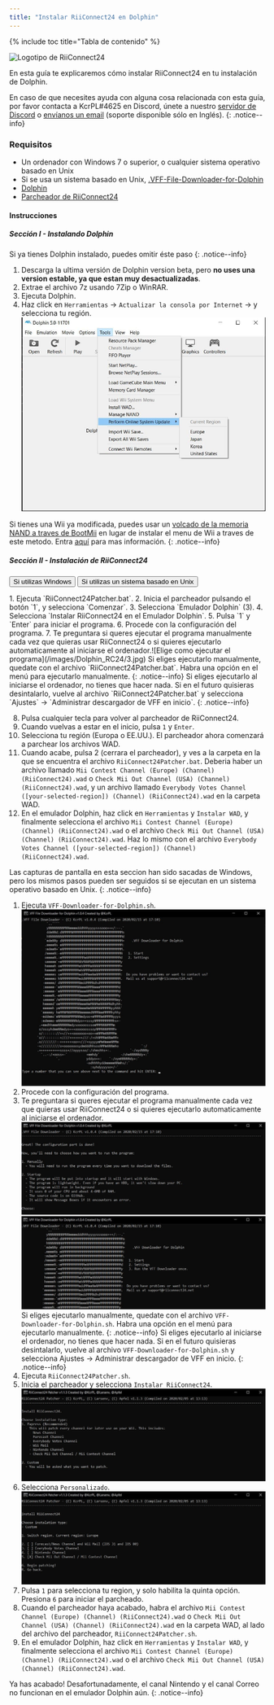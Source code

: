 ```yaml
---
title: "Instalar RiiConnect24 en Dolphin"
---
```


{% include toc title="Tabla de contenido" %}

![Logotipo de RiiConnect24](/images/WiiRC24Logo.jpg)

En esta guía te explicaremos cómo instalar RiiConnect24 en tu instalación de Dolphin.

En caso de que necesites ayuda con alguna cosa relacionada con esta guía, por favor contacta a KcrPL#4625 en Discord, únete a nuestro [servidor de Discord](https://discord.gg/rc24) o [envíanos un email](mailto:support@riiconnect24.net) (soporte disponible sólo en Inglés).
{: .notice--info}

### Requisitos

* Un ordenador con Windows 7 o superior, o cualquier sistema operativo basado en Unix
* Si se usa un sistema basado en Unix, [.VFF-File-Downloader-for-Dolphin](https://github.com/RiiConnect24/.VFF-File-Downloader-for-Dolphin/releases)
* [Dolphin](https://dolphin-emu.org/download/)
* [Parcheador de RiiConnect24](https://github.com/RiiConnect24/RiiConnect24-Patcher/releases)

#### Instrucciones

##### Sección I - Instalando Dolphin

Si ya tienes Dolphin instalado, puedes omitir éste paso
{: .notice--info}

1. Descarga la ultima versión de Dolphin version beta, pero **no uses una version estable, ya que estan muy desactualizadas**.
2. Extrae el archivo 7z usando 7Zip o WinRAR.
3. Ejecuta Dolphin.
4. Haz click en `Herramientas` -> `Actualizar la consola por Internet` -> y selecciona tu región. ![Actualizar la consola por Internet](/images/Dolphin_RC24/1.jpg)

Si tienes una Wii ya modificada, puedes usar un [volcado de la memoria NAND a traves de BootMii](bootmii) en lugar de instalar el menu de Wii a traves de este metodo. Entra [aquí](https://wiki.dolphin-emu.org/index.php?title=NAND_Usage_Guide) para mas información.
{: .notice--info}

##### Sección II - Instalación de RiiConnect24

<button class="tablinks btn btn--large btn--primary" id="defaultOpen" onclick="openTab(event, 'windows')">Si utilizas Windows</button>
<button class="tablinks btn btn--large btn--info" onclick="openTab(event, 'unix')">Si utilizas un sistema basado en Unix</button>

<div id="windows" class="blanktabcontent" markdown="1">
1. Ejecuta `RiiConnect24Patcher.bat`.
2. Inicia el parcheador pulsando el botón `1`, y selecciona `Comenzar`.
3. Selecciona `Emulador Dolphin` (3).
4. Selecciona `Instalar RiiConnect24 en el Emulador Dolphin`.
5. Pulsa `1` y `Enter` para iniciar el programa.
6. Procede con la configuración del programa.
7. Te preguntara si queres ejecutar el programa manualmente cada vez que quieras usar RiiConnect24 o si quieres ejecutarlo automaticamente al iniciarse el ordenador.![Elige como ejecutar el programa](/images/Dolphin_RC24/3.jpg)
Si eliges ejecutarlo manualmente, quedate con el archivo `RiiConnect24Patcher.bat`. Habra una opción en el menú para ejecutarlo manualmente.
{: .notice--info}
Si eliges ejecutarlo al iniciarse el ordenador, no tienes que hacer nada. Si en el futuro quisieras desintalarlo, vuelve al archivo `RiiConnect24Patcher.bat` y selecciona `Ajustes` -> `Administrar descargador de VFF en inicio`.
{: .notice--info}

8. Pulsa cualquier tecla para volver al parcheador de RiiConnect24.
9. Cuando vuelvas a estar en el inicio, pulsa `1` y `Enter`.
10. Selecciona tu región (Europa o EE.UU.). El parcheador ahora comenzará a parchear los archivos WAD.
11. Cuando acabe, pulsa 2 (cerrara el parcheador), y ves a la carpeta en la que se encuentra el archivo `RiiConnect24Patcher.bat`. Deberia haber un archivo llamado `Mii Contest Channel (Europe) (Channel) (RiiConnect24).wad` o `Check Mii Out Channel (USA) (Channel) (RiiConnect24).wad`, y un archivo llamado `Everybody Votes Channel ([your-selected-region]) (Channel) (RiiConnect24).wad` en la carpeta WAD.
12. En el emulador Dolphin, haz click en `Herramientas` y `Instalar WAD`, y finalmente selecciona el archivo `Mii Contest Channel (Europe) (Channel) (RiiConnect24).wad` o el archivo `Check Mii Out Channel (USA) (Channel) (RiiConnect24).wad`. Haz lo mismo con el archivo `Everybody Votes Channel ([your-selected-region]) (Channel) (RiiConnect24).wad`.
</div>

<div id="unix" class="blanktabcontent" markdown="1">
Las capturas de pantalla en esta seccion han sido sacadas de Windows, pero los mismos pasos pueden ser seguidos si se ejecutan en un sistema operativo basado en Unix.
{: .notice--info}

1. Ejecuta `VFF-Downloader-for-Dolphin.sh`. ![Menú principal](/images/Dolphin_RC24/2.jpg)
3. Procede con la configuración del programa.
4. Te preguntara si queres ejecutar el programa manualmente cada vez que quieras usar RiiConnect24 o si quieres ejecutarlo automaticamente al iniciarse el ordenador.![Elige como ejecutar el programa](/images/Dolphin_RC24/3.jpg)
![Ejecutar una vez](/images/Dolphin_RC24/4.jpg)
Si eliges ejecutarlo manualmente, quedate con el archivo `VFF-Downloader-for-Dolphin.sh`. Habra una opción en el menú para ejecutarlo manualmente.
{: .notice--info}
Si eliges ejecutarlo al iniciarse el ordenador, no tienes que hacer nada. Si en el futuro quisieras desintalarlo, vuelve al archivo `VFF-Downloader-for-Dolphin.sh` y selecciona Ajustes -> Administrar descargador de VFF en inicio.
{: .notice--info}
5. Ejecuta `RiiConnect24Patcher.sh`.
6. Inicia el parcheador y selecciona `Instalar RiiConnect24`. ![Seleccionar Personalizado](/images/Dolphin_RC24/5.jpg)
7. Selecciona `Personalizado`. ![Seleccionar Canal Concursos Mii](/images/Dolphin_RC24/6.jpg)
8. Pulsa `1` para selecciona tu region, y solo habilita la quinta opción. Presiona `6` para iniciar el parcheado.
9. Cuando el parcheador haya acabado, habra el archivo `Mii Contest Channel (Europe) (Channel) (RiiConnect24).wad` o `Check Mii Out Channel (USA) (Channel) (RiiConnect24).wad` en la carpeta WAD, al lado del archivo del parcheador, `RiiConnect24Patcher.sh`.
10. En el emulador Dolphin, haz click en `Herramientas` y `Instalar WAD`, y finalmente selecciona el archivo `Mii Contest Channel (Europe) (Channel) (RiiConnect24).wad` o el archivo `Check Mii Out Channel (USA) (Channel) (RiiConnect24).wad`.
</div>

Ya has acabado!  Desafortunadamente, el canal Nintendo y el canal Correo no funcionan en el emulador Dolphin aún.
{: .notice--info}

<script>
    let tabcontent = document.getElementsByClassName("blanktabcontent");
    let tablinks = document.getElementsByClassName("tablinks");

    function openTab(evt, tabName) {
        let element;

        for (element of tabcontent) {
            element.style.display = "none";
        }

        for (element of tablinks) {
            element.className = element.className.replace("btn--primary", "btn--info");
            if (!element.className.includes('btn--info'))
                element.className += " btn--info";
        }

        document.getElementById(tabName).style.display = "block";
        evt.currentTarget.className = evt.currentTarget.className.replace("btn--info", "btn--primary");
    }

    // Get the element with id="defaultOpen" and click on it
    document.getElementById("defaultOpen").click();
</script>
